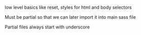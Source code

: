 low level basics like reset, styles for html and body selectors 

Must be partial so that we can later import it into main sass file

Partial files always start with underscore